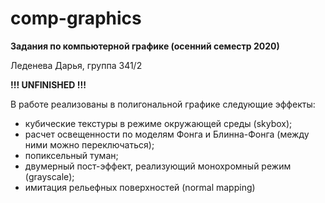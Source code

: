 # comp-graphics
**Задания по компьютерной графике (осенний семестр 2020)**  
  
Леденева Дарья, группа 341/2  
  
**!!! UNFINISHED !!!**  
  
В работе реализованы в полигональной графике следующие эффекты:  
  
- кубические текстуры в режиме окружающей среды (skybox);  
- расчет освещенности по моделям Фонга и Блинна-Фонга (между ними можно переключаться);  
- попиксельный туман;  
- двумерный пост-эффект, реализующий монохромный режим (grayscale);  
- имитация рельефных поверхностей (normal mapping)
